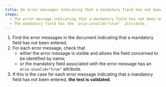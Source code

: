 ```yaml
---
title: Do error messages indicating that a mandatory field has not been entered meet one of these conditions?
steps:
  - The error message indicating that a mandatory field has not been entered is visible and allows the field in question to be identified by name.
  - The mandatory field has the `aria-invalid="true"` attribute.
---
```


1. Find the error messages in the document indicating that a mandatory field has not been entered.
2. For each error message, check that
   - either the error message is visible and allows the field concerned to be identified by name;
   - or the mandatory field associated with the error message has an `aria-invalid="true"` attribute.
3. If this is the case for each error message indicating that a mandatory field has not been entered, **the test is validated**.
